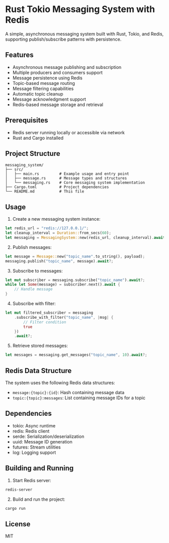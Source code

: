 # Rust Tokio Messaging System with Redis

A simple, asynchronous messaging system built with Rust, Tokio, and Redis, supporting publish/subscribe patterns with persistence.

## Features

- Asynchronous message publishing and subscription
- Multiple producers and consumers support
- Message persistence using Redis
- Topic-based message routing
- Message filtering capabilities
- Automatic topic cleanup
- Message acknowledgment support
- Redis-based message storage and retrieval

## Prerequisites

- Redis server running locally or accessible via network
- Rust and Cargo installed

## Project Structure

```
messaging_system/
├── src/
│   ├── main.rs         # Example usage and entry point
│   ├── message.rs      # Message types and structures
│   └── messaging.rs    # Core messaging system implementation
├── Cargo.toml          # Project dependencies
└── README.md           # This file
```

## Usage

1. Create a new messaging system instance:
```rust
let redis_url = "redis://127.0.0.1/";
let cleanup_interval = Duration::from_secs(60);
let messaging = MessagingSystem::new(redis_url, cleanup_interval).await?;
```

2. Publish messages:
```rust
let message = Message::new("topic_name".to_string(), payload);
messaging.publish("topic_name", message).await?;
```

3. Subscribe to messages:
```rust
let mut subscriber = messaging.subscribe("topic_name").await?;
while let Some(message) = subscriber.next().await {
    // Handle message
}
```

4. Subscribe with filter:
```rust
let mut filtered_subscriber = messaging
    .subscribe_with_filter("topic_name", |msg| {
        // Filter condition
        true
    })
    .await?;
```

5. Retrieve stored messages:
```rust
let messages = messaging.get_messages("topic_name", 10).await?;
```

## Redis Data Structure

The system uses the following Redis data structures:

- `message:{topic}:{id}`: Hash containing message data
- `topic:{topic}:messages`: List containing message IDs for a topic

## Dependencies

- tokio: Async runtime
- redis: Redis client
- serde: Serialization/deserialization
- uuid: Message ID generation
- futures: Stream utilities
- log: Logging support

## Building and Running

1. Start Redis server:
```bash
redis-server
```

2. Build and run the project:
```bash
cargo run
```

## License

MIT 